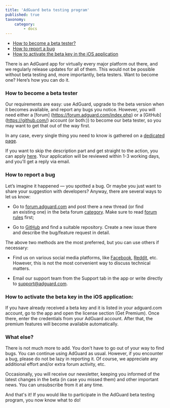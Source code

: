 ```yaml
---
title: 'AdGuard beta testing program'
published: true
taxonomy:
    category:
        - docs
---
```


* [How to become a beta tester?](#intro)
* [How to report a bug](#report-a-bug)
* [How to activate the beta key in the iOS application](#iOS)

There is&nbsp;an&nbsp;AdGuard app for virtually every major platform out there, and we&nbsp;regularly release updates for all of&nbsp;them. This would not be&nbsp;possible without beta testing and, more importantly, beta testers. Want to&nbsp;become one? Here&rsquo;s how you can do&nbsp;it.<!--more-->

<a name="intro"></a>

### How to&nbsp;become a&nbsp;beta tester

Our requirements are easy: use AdGuard, upgrade to the beta version when it becomes available, and report any bugs you notice. However, you will need either a [forum] (https://forum.adguard.com/index.php) or a [GitHub] (https://github.com/) account (or both:)) to become our beta tester, so you may want to get that out of the way first.

In any case, every single thing you need to know is gathered on a [dedicated page](https://adguard.com/en/beta.html).

If you want to skip the description part and get straight to the action, you can apply [here](https://surveys.adguard.com/beta_testing_program/form.html). Your application will be reviewed within 1-3 working days, and you'll get a reply via email.

<a name="report-a-bug"></a>

### How to&nbsp;report a&nbsp;bug

Let’s imagine it happened — you spotted a bug. Or maybe you just want to share your suggestion with developers? Anyway, there are several ways to let us know:

* Go to [forum.adguard.com](forum.adguard.com) and post there a new thread (or find an existing one) in the beta forum [category](https://forum.adguard.com/index.php?categories/48/). Make sure to read [forum rules](https://forum.adguard.com/index.php?threads/14859/) first;

* Go to [GitHub](https://github.com/AdguardTeam/) and find a suitable repository. Create a new issue there and describe the bug/feature request in detail.

The above two methods are the most preferred, but you can use others if necessary:

* Find us on various social media platforms, like [Facebook](https://www.facebook.com/AdguardEn/), [Reddit](https://www.reddit.com/r/Adguard/), etc. However, this is not the most convenient way to discuss technical matters.

* Email our support team from the Support tab in the app or write directly to [support@adguard.com](mailto:support@adguard.com).

<a name="iOS"></a>
### How to activate the beta key in the iOS application:

If you have already received a beta key and it is listed in your adguard.com account, go to the app and open the license section (Get Premium). Once there, enter the credentials from your AdGuard account. After that, the premium features will become available automatically.

### What else?

There is not much more to add. You don't have to go out of your way to find bugs. You can continue using AdGuard as usual. However, if you encounter a bug, please do not be lazy in reporting it. Of course, we appreciate any additional effort and/or extra forum activity, etc.

Occasionally, you will receive our newsletter, keeping you informed of the latest changes in the beta (in case you missed them) and other important news. You can unsubscribe from it at any time.

And that's it! If you would like to participate in the AdGuard beta testing program, you now know what to do!
